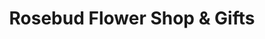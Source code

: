 ---
title: "Rosebud Flower Shop & Gifts"
url: /erie/rosebud-flower-shop-and-gifts/
shop: florist
---